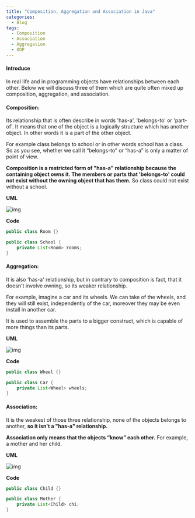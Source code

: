 ```yaml
---
title: "Composition, Aggregation and Association in Java"
categories:
  - Blog
tags:
  - Composition
  - Association
  - Aggregation
  - OOP
---
```


#### Introduce

In real life and in programming objects have relationships between each other. 
Below we will discuss three of them which are quite often mixed up composition, aggregation, and association.

#### Composition:

Its relationship that is often describe in words 'has-a', 'belongs-to' or 'part-of'. It means that one of the object is a logically structure
which has another object. In other words it is a part of the other object.

For example class belongs to school or in other words school has a class. 
So as you see, whether we call it “belongs-to” or “has-a” is only a matter of point of view.

**Composition is a restricted form of "has-a" relationship because the containing object owns it.
The members or parts that 'belongs-to' could not exist without the owning object that has them.**
So class could not exist without a school.


**UML**

![img]({{site.url}}/assets/blog_images/2021-12-18-association-composition-aggregation-in-java/composition.png)


**Code**
```java
public class Room {}

public class School {
    private List<Room> rooms;
}
```

#### Aggregation:

It is also 'has-a' relationship, but in contrary to composition is fact, that it doesn't involve owning, so its weaker relationship.

For example, imagine a car and its wheels. We can take of the wheels, and they will still exist, independently of the car, moreover they may be even install in another car.

It is used to assemble the parts to a bigger construct, which is capable of more things than its parts.
    
**UML**

![img]({{site.url}}/assets/blog_images/2021-12-18-association-composition-aggregation-in-java/aggregation.png)

**Code**
```java
public class Wheel {}

public class Car {
    private List<Wheel> wheels;
}
```

#### Association:

It is the weakest of those three relationship, none of the objects belongs to another, **so it isn't a "has-a" relationship.**

**Association only means that the objects “know” each other.** For example, a mother and her child.


**UML**

![img]({{site.url}}/assets/blog_images/2021-12-18-association-composition-aggregation-in-java/association.png)

**Code**
```java
public class Child {}

public class Mother {
    private List<Child> chi;
}
```
